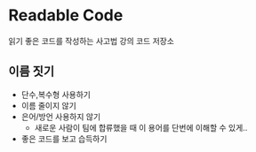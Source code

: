 # Readable Code
읽기 좋은 코드를 작성하는 사고법 강의 코드 저장소

## 이름 짓기

+ 단수,복수형 사용하기  
+ 이름 줄이지 않기
+ 은어/방언 사용하지 않기
  + 새로운 사람이 팀에 합류했을 때 이 용어를 단번에 이해할 수 있게..  
+ 좋은 코드를 보고 습득하기